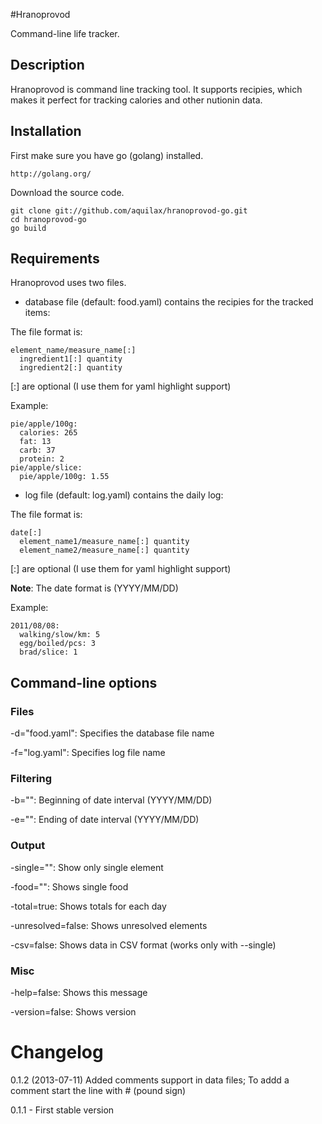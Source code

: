 #Hranoprovod

Command-line life tracker.

## Description

Hranoprovod is command line tracking tool. It supports recipies, which makes it 
perfect for tracking calories and other nutionin data.

## Installation

First make sure you have go (golang) installed.

    http://golang.org/

Download the source code.
  
    git clone git://github.com/aquilax/hranoprovod-go.git
    cd hranoprovod-go
	go build

## Requirements

Hranoprovod uses two files.

* database file (default: food.yaml) contains the recipies for the tracked items:

The file format is:

    element_name/measure_name[:]
      ingredient1[:] quantity
      ingredient2[:] quantity

[:] are optional (I use them for yaml highlight support)

Example:

    pie/apple/100g:
      calories: 265
      fat: 13
      carb: 37
      protein: 2
    pie/apple/slice:
      pie/apple/100g: 1.55

* log file (default: log.yaml) contains the daily log:

The file format is:

    date[:]
      element_name1/measure_name[:] quantity
      element_name2/measure_name[:] quantity

[:] are optional (I use them for yaml highlight support)

**Note**: The date format is (YYYY/MM/DD)

Example:

    2011/08/08:
      walking/slow/km: 5
      egg/boiled/pcs: 3
      brad/slice: 1

## Command-line options

### Files

  -d="food.yaml": Specifies the database file name

  -f="log.yaml": Specifies log file name

### Filtering

  -b="": Beginning of date interval (YYYY/MM/DD)

  -e="": Ending of date interval (YYYY/MM/DD)

### Output

  -single="": Show only single element
  
  -food="": Shows single food

  -total=true: Shows totals for each day

  -unresolved=false: Shows unresolved elements

  -csv=false: Shows data in CSV format (works only with --single)

### Misc

  -help=false: Shows this message

  -version=false: Shows version

# Changelog
0.1.2 (2013-07-11) Added comments support in data files;
To addd a comment start the line with # (pound sign) 

0.1.1 - First stable version
